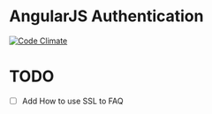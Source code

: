 # AngularJS Authentication
[![Code Climate](http://img.shields.io/codeclimate/github/sahat/ngAuth.svg
)](https://codeclimate.com/github/sahat/ngAuth)

# TODO

- [ ] Add How to use SSL to FAQ
